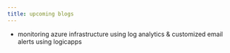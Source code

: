 ```yaml
---
title: upcoming blogs
---
```




- monitoring azure infrastructure using log analytics & customized email alerts using logicapps